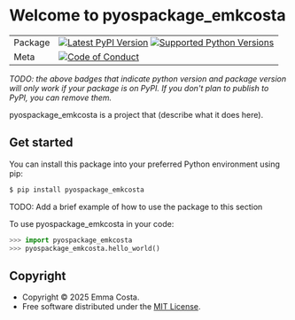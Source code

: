 # Welcome to pyospackage_emkcosta

|        |        |
|--------|--------|
| Package | [![Latest PyPI Version](https://img.shields.io/pypi/v/pyospackage_emkcosta.svg)](https://pypi.org/project/pyospackage_emkcosta/) [![Supported Python Versions](https://img.shields.io/pypi/pyversions/pyospackage_emkcosta.svg)](https://pypi.org/project/pyospackage_emkcosta/)  |
| Meta   | [![Code of Conduct](https://img.shields.io/badge/Contributor%20Covenant-v2.0%20adopted-ff69b4.svg)](CODE_OF_CONDUCT.md) |

*TODO: the above badges that indicate python version and package version will only work if your package is on PyPI.
If you don't plan to publish to PyPI, you can remove them.*

pyospackage_emkcosta is a project that (describe what it does here).

## Get started

You can install this package into your preferred Python environment using pip:

```bash
$ pip install pyospackage_emkcosta
```

TODO: Add a brief example of how to use the package to this section

To use pyospackage_emkcosta in your code:

```python
>>> import pyospackage_emkcosta
>>> pyospackage_emkcosta.hello_world()
```

## Copyright

- Copyright © 2025 Emma Costa.
- Free software distributed under the [MIT License](./LICENSE).
